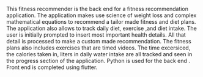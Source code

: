 This fitness recommender is the back end for a fitness recommendation application. The application makes use science of weight loss and complex mathematical equations to recommend a tailor made fitness and diet plans. The application also allows to track daily diet, exercise ,and diet intake. The user is initially prompted to insert most important health details. All that detail is processed to make a custom made recommendation. The fitness plans also includes exercises that are timed videos. The time excersiced, the calories taken in, liters in daily water intake are all tracked and seen in the progress section of the application. Python is used for the back end . Front end is completed using flutter.
